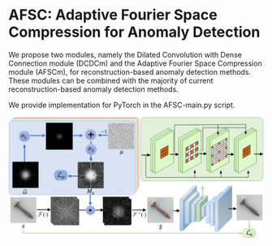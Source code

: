 # AFSC: Adaptive Fourier Space Compression for Anomaly Detection

We propose two modules, namely the Dilated Convolution with Dense Connection module (DCDCm) and the Adaptive Fourier Space Compression module (AFSCm), for reconstruction-based anomaly detection methods. These modules can be combined with the majority of current reconstruction-based anomaly detection methods.

We provide implementation for PyTorch in the AFSC-main.py script.

![fig2](./imgs/fig2.png)
